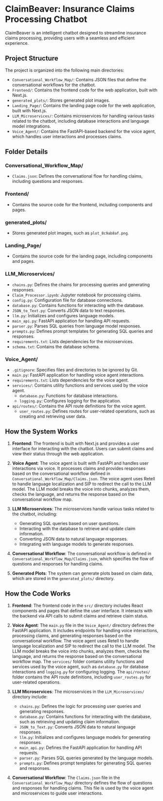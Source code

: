 # ClaimBeaver: Insurance Claims Processing Chatbot

ClaimBeaver is an intelligent chatbot designed to streamline insurance claims processing, providing users with a seamless and efficient experience.

## Project Structure

The project is organized into the following main directories:

- `Conversational_Workflow_Map/`: Contains JSON files that define the conversational workflows for the chatbot.
- `Frontend/`: Contains the frontend code for the web application, built with Next.js.
- `generated_plots/`: Stores generated plot images.
- `Landing_Page/`: Contains the landing page code for the web application, built with Next.js.
- `LLM_Microservices/`: Contains microservices for handling various tasks related to the chatbot, including database interactions and language model integrations.
- `Voice_Agent/`: Contains the FastAPI-based backend for the voice agent, which handles user interactions and processes claims.

## Folder Details

### Conversational_Workflow_Map/
- `Claims.json`: Defines the conversational flow for handling claims, including questions and responses.

### Frontend/
- Contains the source code for the frontend, including components and pages.

### generated_plots/
- Stores generated plot images, such as `plot_8c9ab8af.png`.

### Landing_Page/
- Contains the source code for the landing page, including components and pages.

### LLM_Microservices/
- `chains.py`: Defines the chains for processing queries and generating responses.
- `Claim_Processor.ipynb`: Jupyter notebook for processing claims.
- `config.py`: Configuration file for database connections.
- `database.py`: Contains functions for interacting with the database.
- `JSON_to_Text.py`: Converts JSON data to text responses.
- `llm.py`: Initializes and configures language models.
- `main_api.py`: FastAPI application for handling API requests.
- `parser.py`: Parses SQL queries from language model responses.
- `prompts.py`: Defines prompt templates for generating SQL queries and responses.
- `requirements.txt`: Lists dependencies for the microservices.
- `schema.txt`: Contains the database schema.

### Voice_Agent/
- `.gitignore`: Specifies files and directories to be ignored by Git.
- `main.py`: FastAPI application for handling voice agent interactions.
- `requirements.txt`: Lists dependencies for the voice agent.
- `services/`: Contains utility functions and services used by the voice agent.
  - `database.py`: Functions for database interactions.
  - `logging.py`: Configures logging for the application.
- `api/routes/`: Contains the API route definitions for the voice agent.
  - `user_routes.py`: Defines routes for user-related operations, such as creating and retrieving user data.

## How the System Works

1. **Frontend**: The frontend is built with Next.js and provides a user interface for interacting with the chatbot. Users can submit claims and view their status through the web application.

2. **Voice Agent**: The voice agent is built with FastAPI and handles user interactions via voice. It processes claims and provides responses based on the conversational workflow defined in `Conversational_Workflow_Map/Claims.json`. The voice agent uses Retell to handle language localization and SIP to redirect the call to the LLM model. The LLM model breaks the voice into chunks, analyzes them, checks the language, and returns the response based on the conversational workflow map.

3. **LLM Microservices**: The microservices handle various tasks related to the chatbot, including:
   - Generating SQL queries based on user questions.
   - Interacting with the database to retrieve and update claim information.
   - Converting JSON data to natural language responses.
   - Integrating with language models to generate responses.

4. **Conversational Workflow**: The conversational workflow is defined in `Conversational_Workflow_Map/Claims.json`, which specifies the flow of questions and responses for handling claims.

5. **Generated Plots**: The system can generate plots based on claim data, which are stored in the `generated_plots/` directory.

## How the Code Works

1. **Frontend**: The frontend code in the `src/` directory includes React components and pages that define the user interface. It interacts with the backend via API calls to submit claims and retrieve claim status.

2. **Voice Agent**: The `main.py` file in the `Voice_Agent/` directory defines the FastAPI application. It includes endpoints for handling voice interactions, processing claims, and generating responses based on the conversational workflow. The voice agent uses Retell to handle language localization and SIP to redirect the call to the LLM model. The LLM model breaks the voice into chunks, analyzes them, checks the language, and returns the response based on the conversational workflow map. The `services/` folder contains utility functions and services used by the voice agent, such as `database.py` for database interactions and `logging.py` for configuring logging. The `api/routes/` folder contains the API route definitions, including `user_routes.py` for user-related operations.

3. **LLM Microservices**: The microservices in the `LLM_Microservices/` directory include:
   - `chains.py`: Defines the logic for processing user queries and generating responses.
   - `database.py`: Contains functions for interacting with the database, such as retrieving and updating claim information.
   - `JSON_to_Text.py`: Converts JSON data to natural language responses.
   - `llm.py`: Initializes and configures language models for generating responses.
   - `main_api.py`: Defines the FastAPI application for handling API requests.
   - `parser.py`: Parses SQL queries generated by the language models.
   - `prompts.py`: Defines prompt templates for generating SQL queries and responses.

4. **Conversational Workflow**: The `Claims.json` file in the `Conversational_Workflow_Map/` directory defines the flow of questions and responses for handling claims. This file is used by the voice agent and microservices to guide user interactions.